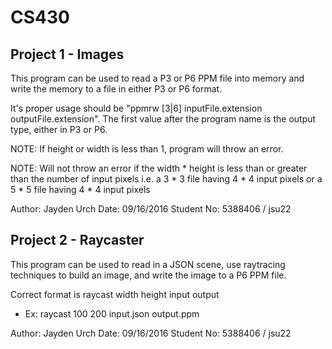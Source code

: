# CS430
## Project 1 - Images

This program can be used to read a P3 or P6 PPM file into memory and write the memory to a file in either P3 or P6 format.

It's proper usage should be "ppmrw [3|6] inputFile.extension outputFile.extension". The first value after the program name is the output type, either in P3 or P6.

NOTE: If height or width is less than 1, program will throw an error.

NOTE: Will not throw an error if the width * height is less than or greater than the number of input pixels
      i.e. a 3 * 3 file having 4 * 4 input pixels or a 5 * 5 file having 4 * 4 input pixels

Author: Jayden Urch
Date: 09/16/2016
Student No: 5388406 / jsu22

## Project 2 - Raycaster

This program can be used to read in a JSON scene, use raytracing techniques to build an image, and write the image to a P6 PPM file.

Correct format is raycast width height input output
* Ex: raycast 100 200 input.json output.ppm

Author: Jayden Urch
Date: 09/16/2016
Student No: 5388406 / jsu22
